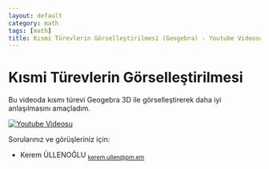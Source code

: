 ```yaml
---
layout: default
category: math
tags: [math]
title: Kısmi Türevlerin Görselleştirilmesi (Geogebra) - Youtube Videosu
---
```


# Kısmi Türevlerin Görselleştirilmesi

Bu videoda kısmı türevi Geogebra 3D ile görselleştirerek daha iyi anlaşılmasını amaçladım.

[![Youtube Videosu](https://img.youtube.com/vi/tqTe_g0r46Q/0.jpg)](https://www.youtube.com/watch?v=tqTe_g0r46Q)

Sorularınız ve görüşleriniz için:
- Kerem ÜLLENOĞLU <sub>[kerem.ullen@pm.em](mailto:kerem.ullen@pm.me)</sub>